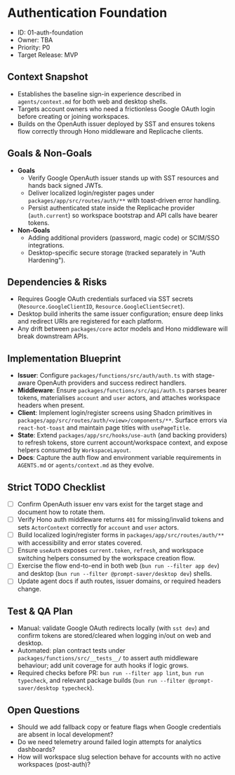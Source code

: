 # Authentication Foundation

- ID: 01-auth-foundation
- Owner: TBA
- Priority: P0
- Target Release: MVP

## Context Snapshot

- Establishes the baseline sign-in experience described in `agents/context.md` for both web and desktop shells.
- Targets account owners who need a frictionless Google OAuth login before creating or joining workspaces.
- Builds on the OpenAuth issuer deployed by SST and ensures tokens flow correctly through Hono middleware and Replicache clients.

## Goals & Non-Goals

- **Goals**
  - Verify Google OpenAuth issuer stands up with SST resources and hands back signed JWTs.
  - Deliver localized login/register pages under `packages/app/src/routes/auth/**` with toast-driven error handling.
  - Persist authenticated state inside the Replicache provider (`auth.current`) so workspace bootstrap and API calls have bearer tokens.
- **Non-Goals**
  - Adding additional providers (password, magic code) or SCIM/SSO integrations.
  - Desktop-specific secure storage (tracked separately in "Auth Hardening").

## Dependencies & Risks

- Requires Google OAuth credentials surfaced via SST secrets (`Resource.GoogleClientID`, `Resource.GoogleClientSecret`).
- Desktop build inherits the same issuer configuration; ensure deep links and redirect URIs are registered for each platform.
- Any drift between `packages/core` actor models and Hono middleware will break downstream APIs.

## Implementation Blueprint

- **Issuer**: Configure `packages/functions/src/auth/auth.ts` with stage-aware OpenAuth providers and success redirect handlers.
- **Middleware**: Ensure `packages/functions/src/api/auth.ts` parses bearer tokens, materialises `account` and `user` actors, and attaches workspace headers when present.
- **Client**: Implement login/register screens using Shadcn primitives in `packages/app/src/routes/auth/<view>/components/**`. Surface errors via `react-hot-toast` and maintain page titles with `usePageTitle`.
- **State**: Extend `packages/app/src/hooks/use-auth` (and backing providers) to refresh tokens, store current account/workspace context, and expose helpers consumed by `WorkspaceLayout`.
- **Docs**: Capture the auth flow and environment variable requirements in `AGENTS.md` or `agents/context.md` as they evolve.

## Strict TODO Checklist

- [ ] Confirm OpenAuth issuer env vars exist for the target stage and document how to rotate them.
- [ ] Verify Hono auth middleware returns `401` for missing/invalid tokens and sets `ActorContext` correctly for `account` and `user` actors.
- [ ] Build localized login/register forms in `packages/app/src/routes/auth/**` with accessibility and error states covered.
- [ ] Ensure `useAuth` exposes `current.token`, `refresh`, and workspace switching helpers consumed by the workspace creation flow.
- [ ] Exercise the flow end-to-end in both web (`bun run --filter app dev`) and desktop (`bun run --filter @prompt-saver/desktop dev`) shells.
- [ ] Update agent docs if auth routes, issuer domains, or required headers change.

## Test & QA Plan

- Manual: validate Google OAuth redirects locally (with `sst dev`) and confirm tokens are stored/cleared when logging in/out on web and desktop.
- Automated: plan contract tests under `packages/functions/src/__tests__/` to assert auth middleware behaviour; add unit coverage for auth hooks if logic grows.
- Required checks before PR: `bun run --filter app lint`, `bun run typecheck`, and relevant package builds (`bun run --filter @prompt-saver/desktop typecheck`).

## Open Questions

- Should we add fallback copy or feature flags when Google credentials are absent in local development?
- Do we need telemetry around failed login attempts for analytics dashboards?
- How will workspace slug selection behave for accounts with no active workspaces (post-auth)?
